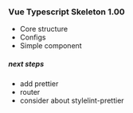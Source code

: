 ### Vue Typescript Skeleton 1.00
- Core structure
- Configs
- Simple component

##### next steps
* add prettier
* router
* consider about stylelint-prettier
